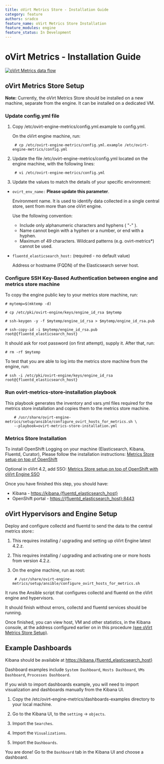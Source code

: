 ```yaml
---
title: oVirt Metrics Store - Installation Guide
category: feature
authors: sradco
feature_name: oVirt Metrics Store Installation
feature_modules: engine
feature_status: In Development
---
```

# oVirt Metrics - Installation Guide

[![oVirt Metrics data flow](/images/wiki/oVirtMetricsDataFlow.jpg)](/images/wiki/oVirtMetricsDataFlow.jpg)

## oVirt Metrics Store Setup

**Note:** Currently, the oVirt Metrics Store should be installed on a new machine, separate from the engine.
It can be installed on a dedicated VM.

### Update config.yml file

1. Copy  /etc/ovirt-engine-metrics/config.yml.example  to config.yml.

   On the oVirt engine machine, run:

        # cp /etc/ovirt-engine-metrics/config.yml.example /etc/ovirt-engine-metrics/config.yml

2. Update the file /etc/ovirt-engine-metrics/config.yml located on the engine machine, with the following lines:

        # vi /etc/ovirt-engine-metrics/config.yml

3. Update the values to match the details of your specific environment:


- `ovirt_env_name:` **Please update this parameter**.

  Environment name. It is used to identify data collected in a single central
  store, sent from more than one oVirt engine.
  
  Use the following convention: 

  - Include only alphanumeric characters and hyphens ( "-" ).
  - Name cannot begin with a hyphen or a number, or end with a hyphen.
  - Maximum of 49 characters. Wildcard patterns (e.g. ovirt-metrics*) cannot be used.

- `fluentd_elasticsearch_host:` (required - no default value)

  Address or hostname (FQDN) of the Elasticsearch server host.
  
### Configure SSH Key-Based Authentication between engine and metrics store machine

To copy the engine public key to your metrics store machine, run:

    # mytemp=$(mktemp -d)

    # cp /etc/pki/ovirt-engine/keys/engine_id_rsa $mytemp

    # ssh-keygen -y -f $mytemp/engine_id_rsa > $mytemp/engine_id_rsa.pub

    # ssh-copy-id -i $mytemp/engine_id_rsa.pub root@{fluentd_elasticsearch_host}

It should ask for root password (on first attempt), supply it.
After that, run:

    # rm -rf $mytemp

To test that you are able to log into the metrics store machine from the engine, run:

    # ssh -i /etc/pki/ovirt-engine/keys/engine_id_rsa root@{fluentd_elasticsearch_host}

### Run ovirt-metrics-store-installation playbook

This playbook generates the inventory and vars.yml files required for the metrics store installation and copies them
to the metrics store machine.

        # /usr/share/ovirt-engine-metrics/setup/ansible/configure_ovirt_hosts_for_metrics.sh \
        --playbook=ovirt-metrics-store-installation.yml

### Metrics Store Installation

To install OpenShift Logging on your machine (Elasticsearch, Kibana, Fluentd, Curator), Please follow the installation instructions: [Metrics Store setup on top of OpenShift](https://www.ovirt.org/develop/release-management/features/metrics/setting-up-viaq-logging.md)

Optional in oVirt 4.2, add SSO: [Metrics Store setup on top of OpenShift with oVirt Engine SSO](https://www.ovirt.org/blog/2017/05/openshift-openId-integration-with-engine-sso/)

Once you have finished this step, you should have:

  * Kibana - <https://kibana.{fluentd_elasticsearch_host}>
  * OpenShift portal - <https://{fluentd_elasticsearch_host}:8443>


## oVirt Hypervisors and Engine Setup ##

Deploy and configure collectd and fluentd to send the data to the central metrics store::

1. This requires installing / upgrading and setting up oVirt Engine latest 4.2.z.

2. This requires installing / upgrading and activating one or more hosts from version 4.2.z.

3. On the engine machine, run as root:

        # /usr/share/ovirt-engine-metrics/setup/ansible/configure_ovirt_hosts_for_metrics.sh

It runs the Ansible script that configures collectd and fluentd on the oVirt engine and hypervisors.

It should finish without errors, collectd and fluentd services should be running.

Once finished, you can view host, VM and other statistics, in the Kibana console,
at the address configured earlier on in this procedure [(see oVirt Metrics Store Setup)](https://github.com/ViaQ/Main/blob/master/README-install.md#running-kibana).


## Example Dashboards

Kibana should be available at <https://kibana.{fluentd_elasticsearch_host}>

Dashboard examples include `System Dashboard`, `Hosts Dashboard`, `VMs Dashboard`, `Processes Dashboard`.

If you wish to import dashboards example, you will need to import visualization and dashboards manually from the Kibana UI.

1. Copy the /etc/ovirt-engine-metrics/dashboards-examples directory to your local machine.

2. Go to the Kibana UI, to the `setting` -> `objects`.

3. Import the `Searches`.

4. Import the `Visualizations`.

5. Import the `Dashboards`.

You are done! Go to the `Dashboard` tab in the Kibana UI and choose a dashboard.
